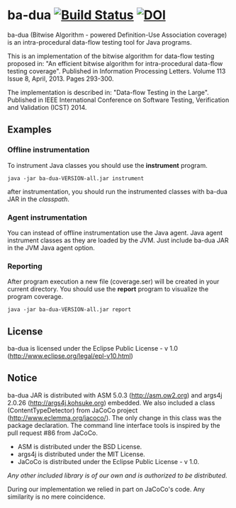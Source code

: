 ba-dua [![Build Status](https://travis-ci.org/saeg/ba-dua.svg?branch=master)](https://travis-ci.org/saeg/ba-dua) [![DOI](https://zenodo.org/badge/4232/saeg/ba-dua.png)](http://dx.doi.org/10.5281/zenodo.11006)
======

ba-dua (Bitwise Algorithm - powered Definition-Use Association coverage) is an intra-procedural data-flow testing tool for Java programs.

This is an implementation of the bitwise algorithm for data-flow testing proposed in:
"An efficient bitwise algorithm for intra-procedural data-flow testing coverage". Published in Information Processing Letters. Volume 113 Issue 8, April, 2013. Pages 293-300.

The implementation is described in: "Data-flow Testing in the Large". Published in IEEE International Conference on Software Testing, Verification and Validation (ICST) 2014.

## Examples

### Offline instrumentation

To instrument Java classes you should use the **instrument** program.

```
java -jar ba-dua-VERSION-all.jar instrument
```

after instrumentation, you should run the instrumented classes with ba-dua JAR in the *classpath*.

### Agent instrumentation

You can instead of offline instrumentation use the Java agent. Java agent instrument classes as they are loaded by the JVM. Just include ba-dua JAR in the JVM Java agent option.

### Reporting

After program execution a new file (coverage.ser) will be created in your current directory. You should use the **report** program to visualize the program coverage.

```
java -jar ba-dua-VERSION-all.jar report
```

## License

ba-dua is licensed under the Eclipse Public License - v 1.0 (http://www.eclipse.org/legal/epl-v10.html)

## Notice

ba-dua JAR is distributed with ASM 5.0.3 (http://asm.ow2.org) and args4j 2.0.26 (http://args4j.kohsuke.org) embedded.
We also included a class (ContentTypeDetector) from JaCoCo project (http://www.eclemma.org/jacoco/). The only change in this class was the package declaration. The command line interface tools is inspired by the pull request #86 from JaCoCo.

- ASM is distributed under the BSD License.
- args4j is distributed under the MIT License.
- JaCoCo is distributed under the Eclipse Public License - v 1.0.

*Any other included library is of our own and is authorized to be distributed.*

During our implementation we relied in part on JaCoCo's code. Any similarity is no mere coincidence.
